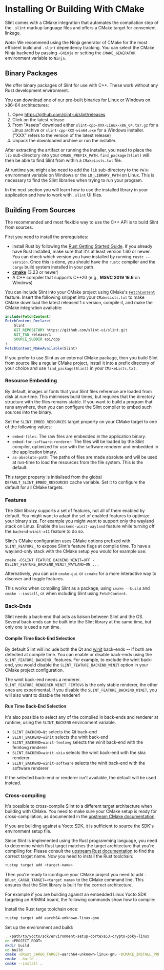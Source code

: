 <!-- cSpell: ignore ccmake dslint femtovg skia winit -->

# Installing Or Building With CMake

Slint comes with a CMake integration that automates the compilation step of the `.slint` markup language files and
offers a CMake target for convenient linkage.

*Note*: We recommend using the Ninja generator of CMake for the most efficient build and `.slint` dependency tracking.
You can select the CMake Ninja backend by passing `-GNinja` or setting the `CMAKE_GENERATOR` environment variable to `Ninja`.

## Binary Packages

We offer binary packages of Slint for use with C++. These work without any Rust
development environment.

You can download one of our pre-built binaries for Linux or Windows on x86-64 architectures:

1. Open <https://github.com/slint-ui/slint/releases>
2. Click on the latest release
3. From "Assets" download either `slint-cpp-XXX-Linux-x86_64.tar.gz` for a Linux archive
   or `slint-cpp-XXX-win64.exe` for a Windows installer. ("XXX" refers to the version of the latest release)
4. Unpack the downloaded archive or run the installer.

After extracting the artifact or running the installer, you need to place the
`lib` sub-directory into your `CMAKE_PREFIX_PATH`. `find_package(Slint)` will
then be able to find Slint from within a `CMakeLists.txt` file.

At runtime you might also need to add the `lib` sub-directory to the `PATH`
environment variable on Windows or the `LD_LIBRARY_PATH` on Linux. This is
necessary to find the Slint libraries when trying to run your program.

In the next section you will learn how to use the installed library in your application
and how to work with `.slint` UI files.

## Building From Sources

The recommended and most flexible way to use the C++ API is to build Slint from
sources.

First you need to install the prerequisites:

* Install Rust by following the [Rust Getting Started Guide](https://www.rust-lang.org/learn/get-started). If you already
  have Rust installed, make sure that it's at least version 1.60 or newer. You can check which version you have installed
  by running `rustc --version`. Once this is done, you should have the ```rustc``` compiler and the ```cargo``` build system installed in your path.
* **[cmake](https://cmake.org/download/)** (3.23 or newer)
* A C++ compiler that supports C++20 (e.g., **MSVC 2019 16.6** on Windows)

You can include Slint into your CMake project using CMake's
[`FetchContent`](https://cmake.org/cmake/help/latest/module/FetchContent.html)
feature. Insert the following snippet into your `CMakeLists.txt` to make CMake
download the latest released 1.x version, compile it, and make the CMake
integration available:

```cmake
include(FetchContent)
FetchContent_Declare(
    Slint
    GIT_REPOSITORY https://github.com/slint-ui/slint.git
    GIT_TAG release/1
    SOURCE_SUBDIR api/cpp
)
FetchContent_MakeAvailable(Slint)
```

If you prefer to use Slint as an external CMake package, then you build Slint from source like a regular
CMake project, install it into a prefix directory of your choice and use `find_package(Slint)` in your `CMakeLists.txt`.

### Resource Embedding

By default, images or fonts that your Slint files reference are loaded from disk at run-time. This minimises build times, but requires that the directory structure with the files remains stable. If you want to build a program that runs anywhere, then you can configure the Slint compiler to embed such sources into the binary.

Set the `SLINT_EMBED_RESOURCES` target property on your CMake target to one of the following values:

* `embed-files`: The raw files are embedded in the application binary.
* `embed-for-software-renderer`: The files will be loaded by the Slint compiler, optimized for use with the software renderer and embedded in the application binary.
* `as-absolute-path`: The paths of files are made absolute and will be used at run-time to load the resources from the file system. This is the default.

This target property is initialised from the global `DEFAULT_SLINT_EMBED_RESOURCES` cache variable. Set it to configure the default for all CMake targets.

### Features

The Slint library supports a set of features, not all of them enabled by default.
You might want to adapt the set of enabled features to optimize your binary
size. For example you might want to support only the wayland stack on Linux.
Enable the `backend-winit-wayland` feature while turning off the
`backend-winit-x11` feature to do so.

Slint's CMake configuration uses CMake options prefixed with `SLINT_FEATURE_` to
expose Slint's feature flags at compile time. To have a wayland-only stack with
the CMake setup you would for example use:

   `cmake -DSLINT_FEATURE_BACKEND_WINIT=OFF -DSLINT_FEATURE_BACKEND_WINIT_WAYLAND=ON ...`

Alternatively, you can use `cmake-gui` or `ccmake` for a more interactive way
to discover and toggle features.

This works when compiling Slint as a package, using `cmake --build` and
`cmake --install`, or when including Slint using `FetchContent`.

### Back-Ends

Slint needs a back-end that acts as liaison between Slint and the OS. Several
back-ends can be built into the Slint library at the same time, but only one
is used a run time.

#### Compile Time Back-End Selection

By default Slint will include both the Qt and
[winit](https://crates.io/crates/winit) back-ends -- if both are detected at
compile time. You can enable or disable back-ends using the
`SLINT_FEATURE_BACKEND_` features. For example, to exclude the winit back-end,
you would disable the `SLINT_FEATURE_BACKEND_WINIT` option in your CMake
project configuration.

The winit back-end needs a renderer. `SLINT_FEATURE_RENDERER_WINIT_FEMTOVG` is
the only stable renderer, the other ones are experimental. If you disable the
`SLINT_FEATURE_BACKEND_WINIT`, you will also want to disable the renderer!

#### Run Time Back-End Selection

It's also possible to select any of the compiled in back-ends and renderer at
runtime, using the `SLINT_BACKEND` environment variable.

 * `SLINT_BACKEND=Qt` selects the Qt back-end
 * `SLINT_BACKEND=winit` selects the winit back-end
 * `SLINT_BACKEND=winit-femtovg` selects the winit back-end with the femtovg renderer
 * `SLINT_BACKEND=winit-skia` selects the winit back-end with the skia renderer
 * `SLINT_BACKEND=winit-software` selects the winit back-end with the software renderer

If the selected back-end or renderer isn't available, the default will be used
instead.

### Cross-compiling

It's possible to cross-compile Slint to a different target architecture when
building with CMake. You need to make sure your CMake setup is ready for
cross-compilation, as documented in the [upstream CMake documentation](https://cmake.org/cmake/help/latest/manual/cmake-toolchains.7.html#cross-compiling).

If you are building against a Yocto SDK, it is sufficient to source the SDK's environment setup file.

Since Slint is implemented using the Rust programming language, you need to
determine which Rust target matches the target architecture that you're
compiling for. Please consult the [upstream Rust documentation](https://doc.rust-lang.org/nightly/rustc/platform-support.html) to find the correct target name. Now you need to install the Rust toolchain:

```sh
rustup target add <target-name>
```

Then you're ready to iconfigure your CMake project you need to add
`-DRust_CARGO_TARGET=<target name>` to the CMake command line.
This ensures that the Slint library is built for the correct architecture.

For example if you are building against an embedded Linux Yocto SDK targeting
an ARM64 board, the following commands show how to compile:

Install the Rust targe toolchain once:

<!-- cSpell:disable -->
```sh
rustup target add aarch64-unknown-linux-gnu
```
<!-- cSpell:enable -->

Set up the environment and build:

<!-- cSpell:disable -->
```sh
. /path/to/yocto/sdk/environment-setup-cortexa53-crypto-poky-linux
cd <PROJECT_ROOT>
mkdir build
cd build
cmake -DRust_CARGO_TARGET=aarch64-unknown-linux-gnu -DCMAKE_INSTALL_PREFIX=/slint/install/path ...
cmake --build .
cmake --install .
```
